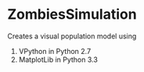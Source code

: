 # ZombiesSimulation

Creates a visual population model using 

1. VPython in Python 2.7
2. MatplotLib in Python 3.3
